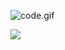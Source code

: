 ![code.gif](https://s2.loli.net/2022/11/07/bPBUAsjYyhZvXex.gif)

[![](https://visitcount.itsvg.in/api?id=overwhatx&label=Profile%20Views&pretty=false)](https://visitcount.itsvg.in)
